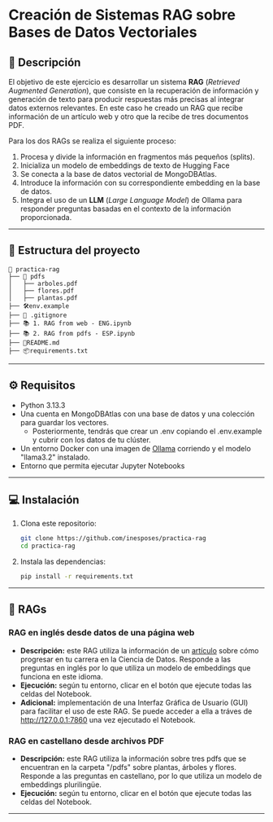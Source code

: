 # Creación de Sistemas RAG sobre Bases de Datos Vectoriales

## 📜 Descripción
El objetivo de este ejercicio es desarrollar un sistema **RAG** (*Retrieved Augmented Generation*), que consiste en la recuperación de información y generación de texto para producir respuestas más precisas al integrar datos externos relevantes. En este caso he creado un RAG que recibe información de un artículo web y otro que la recibe de tres documentos PDF.

Para los dos RAGs se realiza el siguiente proceso:
1. Procesa y divide la información en fragmentos más pequeños (splits).
2. Inicializa un modelo de embeddings de texto de Hugging Face 
3. Se conecta a la base de datos vectorial de MongoDBAtlas. 
4. Introduce la información con su correspondiente embedding en la base de datos. 
5. Integra el uso de un **LLM** (*Large Language Model*) de Ollama para responder preguntas basadas en el contexto de la información proporcionada.



---

## 📁 Estructura del proyecto

```plaintext
📂 practica-rag
├── 📁 pdfs
│   ├── arboles.pdf
│   ├── flores.pdf
│   ├── plantas.pdf
├── 🛠️env.example
├── 🔗 .gitignore
├── 📚 1. RAG from web - ENG.ipynb
├── 📚 2. RAG from pdfs - ESP.ipynb
├── 📄README.md
├── 📦requirements.txt
```
---

## ⚙️ Requisitos
- Python 3.13.3
- Una cuenta en MongoDBAtlas con una base de datos y una colección para guardar los vectores.
  - Posteriormente, tendrás que crear un .env copiando el .env.example y cubrir con los datos de tu clúster.
- Un entorno Docker con una imagen de [Ollama](https://hub.docker.com/r/ollama/ollama) corriendo y el modelo "llama3.2" instalado.
- Entorno que permita ejecutar Jupyter Notebooks
---

## 💻 Instalación
1. Clona este repositorio:
   ```bash
   git clone https://github.com/inesposes/practica-rag
   cd practica-rag
   ```
2. Instala las dependencias:
   ```bash
   pip install -r requirements.txt
   ```

---

## 📝  RAGs

### RAG en inglés desde datos de una página web
- **Descripción:** este RAG utiliza la información de un [artículo](https://towardsdatascience.com/3-business-skills-you-need-to-progress-your-data-science-career-in-2025-146f841d1a1e) sobre cómo progresar en tu carrera en la Ciencia de Datos. Responde a las preguntas en inglés por lo que utiliza un modelo de embeddings que funciona en este idioma.
- **Ejecución:** según tu entorno, clicar en el botón que ejecute todas las celdas del Notebook.
- **Adicional:** implementación de una Interfaz Gráfica de Usuario (GUI) para facilitar el uso de este RAG. Se puede acceder a ella a tráves de http://127.0.0.1:7860 una vez ejecutado el Notebook.

### RAG en castellano desde archivos PDF
- **Descripción:** este RAG utiliza la información sobre tres pdfs que se encuentran en la carpeta "/pdfs" sobre plantas, árboles y flores. Responde a las preguntas en castellano, por lo que utiliza un modelo de embeddings plurilingüe.
- **Ejecución:** según tu entorno, clicar en el botón que ejecute todas las celdas del Notebook.


---

